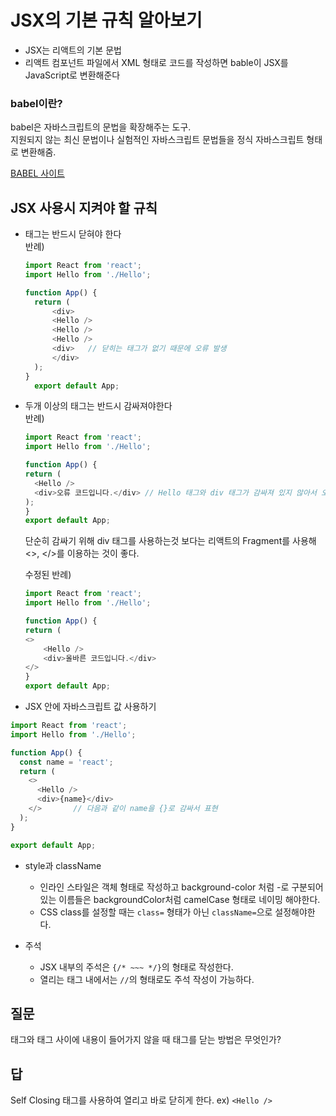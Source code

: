 # JSX의 기본 규칙 알아보기

- JSX는 리액트의 기본 문법  
- 리액트 컴포넌트 파일에서 XML 형태로 코드를 작성하면 bable이 JSX를 JavaScript로 변환해준다  
### **babel이란?**
babel은 자바스크립트의 문법을 확장해주는 도구.  
지원되지 않는 최신 문법이나 실험적인 자바스크립트 문법들을 정식 자바스크립트 형태로 변환해줌.

[BABEL 사이트](https://bit.ly/2wMpkk2)

## JSX 사용시 지켜야 할 규칙
- 태그는 반드시 닫혀야 한다  
  반례)
  ```JavaScript
  import React from 'react';
  import Hello from './Hello';

  function App() {
    return (
        <div>
        <Hello />
        <Hello />
        <Hello />
        <div>   // 닫히는 태그가 없기 때문에 오류 발생
        </div>
    );
  }
    export default App;
    ```

- 두개 이상의 태그는 반드시 감싸져야한다  
  반례)
  ```JavaScript
  import React from 'react';
  import Hello from './Hello';

  function App() {
  return (
    <Hello />
    <div>오류 코드입니다.</div> // Hello 태그와 div 태그가 감싸져 있지 않아서 오류 발생
  );
  }
  export default App; 
  ```
   단순히 감싸기 위해 div 태그를 사용하는것 보다는 리액트의 Fragment를 사용해 <>, </>를 이용하는 것이 좋다.  


   수정된 반례)
    ```JavaScript
  import React from 'react';
  import Hello from './Hello';

  function App() {
  return (
    <>
        <Hello />
        <div>올바른 코드입니다.</div> 
    </>
  }
  export default App; 
  ```

- JSX 안에 자바스크립트 값 사용하기  
```JavaScript
import React from 'react';
import Hello from './Hello';

function App() {
  const name = 'react';
  return (
    <>
      <Hello />
      <div>{name}</div> 
    </>       // 다음과 같이 name을 {}로 감싸서 표현
  );
}

export default App;
```

- style과 className  
  + 인라인 스타일은 객체 형태로 작성하고 background-color 처럼 -로 구분되어 있는 이름들은 backgroundColor처럼 camelCase 형태로 네이밍 해야한다.
  + CSS class를 설정할 때는 `class=` 형태가 아닌 `className=`으로 설정해야한다.

- 주석  
   + JSX 내부의 주석은 `{/* ~~~ */}`의 형태로 작성한다.
   + 열리는 태그 내에서는 `//`의 형태로도 주석 작성이 가능하다.


## 질문
태그와 태그 사이에 내용이 들어가지 않을 때 태그를 닫는 방법은 무엇인가?

## 답
Self Closing 태그를 사용하여 열리고 바로 닫히게 한다. ex) `<Hello />`
   